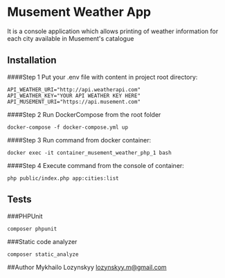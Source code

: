 # Musement Weather App

It is a console application which allows printing of weather information for each city available in Musement's catalogue

## Installation

####Step 1
Put your .env file with content in project root directory:

```
API_WEATHER_URI="http://api.weatherapi.com"
API_WEATHER_KEY="YOUR API WEATHER KEY HERE"
API_MUSEMENT_URI="https://api.musement.com"
```

####Step 2
Run DockerCompose from the root folder

```
docker-compose -f docker-compose.yml up
```
####Step 3
Run command from docker container:
```
docker exec -it container_musement_weather_php_1 bash
```

####Step 4
Execute command from the console of container:

```
php public/index.php app:cities:list
```
## Tests
###PHPUnit
```
composer phpunit
```

###Static code analyzer
```
composer static_analyze
```

##Author
Mykhailo Lozynskyy <lozynskyy.m@gmail.com>
